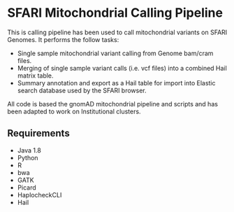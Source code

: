 # SFARI Mitochondrial Calling Pipeline
This is calling pipeline has been used to call mitochondrial variants on SFARI Genomes. It performs the follow tasks:
* Single sample mitochondrial variant calling from Genome bam/cram files.
* Merging of single sample variant calls (i.e. vcf files) into a combined Hail matrix table. 
* Summary annotation and export as a Hail table for import into Elastic search database used by the SFARI browser. 

All code is based the gnomAD mitochondrial pipeline and scripts and has been adapted to work on Institutional clusters.

## Requirements

* Java 1.8
* Python
* R
* bwa
* GATK
* Picard
* HaplocheckCLI
* Hail








